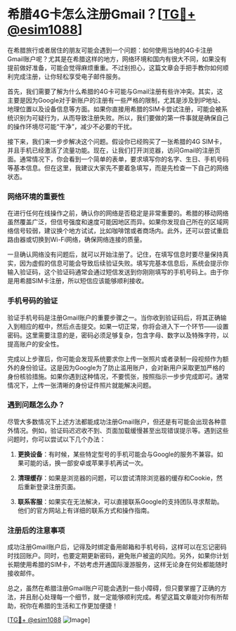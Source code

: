 # 希腊4G卡怎么注册Gmail？[[TG💪+ @esim1088](https://t.me/s/esim1088)]

在希腊旅行或者居住的朋友可能会遇到一个问题：如何使用当地的4G卡注册Gmail账户呢？尤其是在希腊这样的地方，网络环境和国内有很大不同，如果没有提前做好准备，可能会觉得麻烦重重。不过别担心，这篇文章会手把手教你如何顺利完成注册，让你轻松享受电子邮件服务。

首先，我们需要了解为什么希腊的4G卡可能与Gmail注册有些许冲突。其实，这主要是因为Google对于新账户的注册有一些严格的限制，尤其是涉及到IP地址、地理位置以及设备信息等方面。如果你直接用希腊的SIM卡尝试注册，可能会被系统识别为可疑行为，从而导致注册失败。所以，我们要做的第一件事就是确保自己的操作环境尽可能“干净”，减少不必要的干扰。

接下来，我们来一步步解决这个问题。假设你已经购买了一张希腊的4G SIM卡，并且手机已经激活了流量功能。现在，让我们打开浏览器，访问Gmail的注册页面。通常情况下，你会看到一个简单的表单，要求填写你的名字、生日、手机号码等基本信息。但在这里，我建议大家先不要着急填写，而是先检查一下自己的网络状态。

### 网络环境的重要性

在进行任何在线操作之前，确认你的网络是否稳定是非常重要的。希腊的移动网络虽然覆盖广泛，但信号强度和速度可能因地区而异。如果你发现自己所在的区域网络信号较弱，建议换个地方试试，比如咖啡馆或者商场内。此外，还可以尝试重启路由器或切换到Wi-Fi网络，确保网络连接的质量。

一旦确认网络没有问题后，就可以开始注册了。记住，在填写信息时要尽量保持真实，因为虚假的信息可能会导致后续验证失败。填写完基本信息后，系统会提示你输入验证码，这个验证码通常会通过短信发送到你刚刚填写的手机号码上。由于你是用希腊SIM卡注册，所以短信应该能够顺利接收。

### 手机号码的验证

验证手机号码是注册Gmail账户的重要步骤之一。当你收到验证码后，将其正确输入到相应的框中，然后点击提交。如果一切正常，你将会进入下一个环节——设置密码。这里需要注意的是，密码必须足够复杂，包含字母、数字以及特殊字符，以提高账户的安全性。

完成以上步骤后，你可能会发现系统要求你上传一张照片或者录制一段视频作为额外的身份验证。这是因为Google为了防止滥用账户，会对新用户采取更加严格的身份核验措施。如果你遇到这种情况，不要慌张，按照指示一步步完成即可。通常情况下，上传一张清晰的身份证件照片就能解决问题。

### 遇到问题怎么办？

尽管大多数情况下上述方法都能成功注册Gmail账户，但还是有可能会出现各种意外情况。例如，验证码迟迟收不到、页面加载缓慢甚至出现错误提示等。遇到这些问题时，你可以尝试以下几个办法：

1. **更换设备**：有时候，某些特定型号的手机可能会与Google的服务不兼容。如果可能的话，换一部安卓或苹果手机再试一次。
   
2. **清理缓存**：如果是浏览器的问题，可以尝试清除浏览器的缓存和Cookie，然后重新登录注册页面。
   
3. **联系客服**：如果实在无法解决，可以直接联系Google的支持团队寻求帮助。他们的官方网站上有详细的联系方式和操作指南。

### 注册后的注意事项

成功注册Gmail账户后，记得及时绑定备用邮箱和手机号码，这样可以在忘记密码时找回账户。同时，也要定期更新密码，避免账户被盗的风险。另外，如果你计划长期使用希腊的SIM卡，不妨考虑开通国际漫游服务，这样无论身在何处都能随时接收邮件。

总之，虽然在希腊注册Gmail账户可能会遇到一些小障碍，但只要掌握了正确的方法，并且耐心处理每一个细节，就一定能够顺利完成。希望这篇文章能对你有所帮助，祝你在希腊的生活和工作更加便捷！

[[TG💪+ @esim1088](https://t.me/s/esim1088) ![Image](https://i.postimg.cc/4NQfJmqS/Snipaste-2025-05-13-00-14-12.png)]